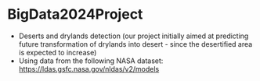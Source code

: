 # BigData2024Project

* Deserts and drylands detection (our project initially aimed at predicting future transformation of drylands into desert - since the desertified area is expected to increase)
* Using data from the following NASA dataset: https://ldas.gsfc.nasa.gov/nldas/v2/models
